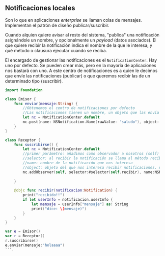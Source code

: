 ## Notificaciones locales

Son lo que en aplicaciones *enterprise* se llaman colas de mensajes. Implementan el patrón de diseño publicar/suscribir.

Cuando alquien quiere avisar al resto del sistema, "publica" una notificación asignándole un nombre, y opcionalmente un *payload* (datos asociados). El que quiere recibir la notificación indica el nombre de la que le interesa, y qué método o clausura ejecutar cuando se reciba.

El encargado de gestionar las notificaciones es el `NotificationCenter`. Hay uno por defecto. Se pueden crear más, pero en la mayoría de aplicaciones nos bastará con uno. A este centro de notificaciones es a quien le decimos que envíe las notificaciones (publicar) o que queremos recibir las de un determinado tipo (suscribir).

```swift
import Foundation

class Emisor {
    func enviar(mensaje:String) {
        //Obtenemos el centro de notificaciones por defecto
        //Las notificaciones tienen un nombre, un objeto que las envía (si lo ponemos a nil no queda constancia de quién) y datos adicionales, un diccionario con los datos que queramos
        let nc = NotificationCenter.default
        nc.post(name: NSNotification.Name(rawValue: "saludo"), object: nil, userInfo: ["valor":1, "mensaje":mensaje])
    }
}

class Receptor {
    func suscribirse() {
        let nc = NotificationCenter.default
        //primer parámetro: añadimos como observador a nosotros (self)
        //selector: al recibir la notificación se llama al método recibir
        //name: nombre de la notificación que nos interesa
        //object: objeto del que nos interesa recibir notificaciones. nil == cualquiera
        nc.addObserver(self, selector:#selector(self.recibir), name:NSNotification.Name(rawValue:"saludo"), object: nil)
        
    }
    
    @objc func recibir(notificacion:Notification) {
        print("recibido!!")
        if let userInfo = notificacion.userInfo {
            let mensaje = userInfo["mensaje"] as! String
            print("dice: \(mensaje)")
        }
    }
}

var e = Emisor()
var r = Receptor()
r.suscribirse()
e.enviar(mensaje:"holaaaa")
```.

